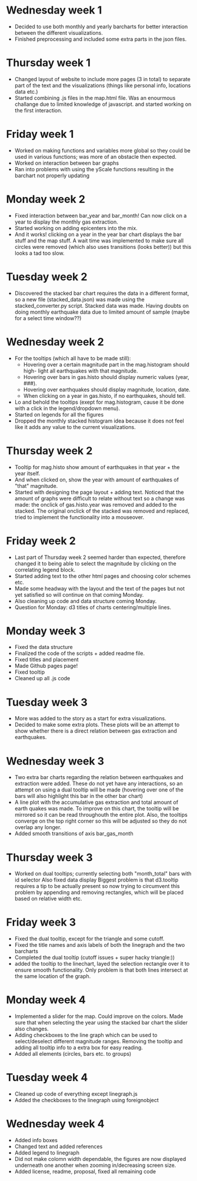 # Wednesday week 1
- Decided to use both monthly and yearly barcharts for better interaction
  between the different visualizations.
- Finished preprocessing and included some extra parts in the json files.
# Thursday week 1
- Changed layout of website to include more pages (3 in total) to separate
  part of the text and the visualizations (things like personal info, locations
    data etc.)
- Started combining .js files in the map.html file. Was an enourmous challange due
  to limited knowledge of javascript. and started working on
  the first interaction.
# Friday week 1
- Worked on making functions and variables more global so they could be used in
  various functions; was more of an obstacle then expected.
- Worked on interaction between bar graphs
- Ran into problems with using the yScale functions resulting in the barchart not
  properly updating
# Monday week 2
- Fixed interaction between bar_year and bar_month! Can now click on a year to display
  the monthly gas extraction.
- Started working on adding epicenters into the mix.
- And it works! clicking on a year in the year bar chart displays the bar stuff
  and the map stuff. A wait time was implemented to make sure all circles were
  removed (which also uses transitions (looks better)) but this looks a tad
  too slow.
# Tuesday week 2
- Discovered the stacked bar chart requires the data in a different format,
  so a new file (stacked_data.json) was made using the stacked_converter.py
  script. Stacked data was made. Having doubts on doing monthly earthquake data
  due to limited amount of sample (maybe for a select time window??)
# Wednesday week 2
- For the tooltips (which all have to be made still):
  - Hovering over a certain magnitude part in the mag.histogram should high-
    light all earthquakes with that magnitude.
  - Hovering over bars in gas.histo should display numeric values (year, ###).
  - Hovering over earthquakes should display magnitude, location, date.
  - When clicking on a year in gas.histo, if no earthquakes, should tell.
- Lo and behold the tooltips (exept for mag.histogram, cause it be done with
  a click in the legend/dropdown menu).
- Started on legends for all the figures
- Dropped the monthly stacked histogram idea because it does not feel like
  it adds any value to the current visualizations.
# Thursday week 2
- Tooltip for mag.histo show amount of earthquakes in that year + the year itself.
- And when clicked on, show the year with amount of earthquakes of "that"
  magnitude.
- Started with designing the page layout + adding text. Noticed that the amount
  of graphs were difficult to relate without text so a change was made:
  the onclick of gas.histo.year was removed and added to the stacked. The
  original onclick of the stacked was removed and replaced, tried to implement
  the functionality into a mouseover.
# Friday week 2
- Last part of Thursday week 2 seemed harder than expected, therefore changed
  it to being able to select the magnitude by clicking on the correlating
  legend block.
- Started adding text to the other html pages and choosing color schemes etc.
- Made some headway with the layout and the text of the pages but not yet
  satisfied so will continue on that coming Monday.
- Also cleaning up code and data structure coming Monday.
- Question for Monday: d3 titles of charts centering/multiple lines.  
# Monday week 3
- Fixed the data structure
- Finalized the code of the scripts + added readme file.
- Fixed titles and placement
- Made Github pages page!
- Fixed tooltip
- Cleaned up all .js code
# Tuesday week 3
- More was added to the story as a start for extra visualizations.
- Decided to make some extra plots. These plots will be an attempt to show
  whether there is a direct relation between gas extraction and earthquakes.
# Wednesday week 3
- Two extra bar charts regarding the relation between earthquakes and extraction
  were added. These do not yet have any interactions, so an attempt on
  using a dual tooltip will be made (hovering over one of the bars will also
    highlight this bar in the other bar chart)
- A line plot with the accumulative gas extraction and total amount of earth
  quakes was made. To improve on this chart, the tooltip will be mirrored so
  it can be read throughouth the entire plot. Also, the tooltips converge
  on the top right corner so this will be adjusted so they do not overlap
  any longer.
- Added smooth transitions of axis bar_gas_month
# Thursday week 3
- Worked on dual tooltips; currently selecting both "month_total" bars with id selector
  Also fixed data display
  Biggest problem is that d3.tooltip requires a tip to be actually present so now trying
  to circumvent this problem by appending and removing rectangles, which will be placed
  based on relative width etc.
# Friday week 3
- Fixed the dual tooltip, except for the triangle and some cutoff.
- Fixed the title names and axis labels of both the linegraph and the two barcharts
- Completed the dual tooltip (cutoff issues + super hacky triangle:))
- added the tooltip to the linechart, layed the selection rectangle
  over it to ensure smooth functionality. Only problem is that both lines
  intersect at the same location of the graph.
# Monday week 4
- Implemented a slider for the map. Could improve on the colors. Made sure
  that when selecting the year using the stacked bar chart the slider also
  changes.
- Adding checkboxes to the line graph which can be used to select/deselect different
  magnitude ranges. Removing the  tooltip and adding all tooltip info to a
  extra box for easy reading.
- Added all elements (circles, bars etc. to groups)
# Tuesday week 4
- Cleaned up code of everything except linegraph.js
- Added the checkboxes to the linegraph using foreignobject
# Wednesday week 4
- Added info boxes
- Changed text and added references
- Added legend to linegraph
- Did not make colomn width dependable, the figures are now displayed
  underneath one another when zooming in/decreasing screen size.
- Added license, readme, proposal, fixed all remaining code
